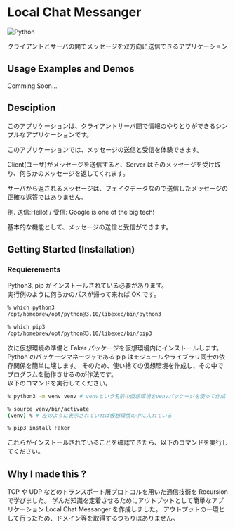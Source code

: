 # Local Chat Messanger

![Python](https://img.shields.io/badge/python-3670A0?style=for-the-badge&logo=python&logoColor=ffdd54)

クライアントとサーバの間でメッセージを双方向に送信できるアプリケーション

## Usage Examples and Demos

Comming Soon...

## Desciption

このアプリケーションは、クライアントサーバ間で情報のやりとりができるシンプルなアプリケーションです。

このアプリケーションでは、メッセージの送信と受信を体験できます。

Client(ユーザ)がメッセージを送信すると、Server はそのメッセージを受け取り、何らかのメッセージを返してくれます。

サーバから返されるメッセージは、フェイクデータなので送信したメッセージの正確な返答ではありません。

例. 送信:Hello! / 受信: Google is one of the big tech!

基本的な機能として、メッセージの送信と受信ができます。

## Getting Started (Installation)

### Requierements

Python3, pip がインストールされている必要があります。  
実行例のように何らかのパスが帰って来れば OK です。

```zsh
% which python3
/opt/homebrew/opt/python@3.10/libexec/bin/python3

% which pip3
/opt/homebrew/opt/python@3.10/libexec/bin/pip3
```

次に仮想環境の準備と Faker パッケージを仮想環境内にインストールします。
Python のパッケージマネージャである pip はモジュールやライブラリ同士の依存関係を簡単に壊します。
そのため、使い捨ての仮想環境を作成し、その中でプログラムを動作させるのが作法です。  
以下のコマンドを実行してください。

```zsh
% python3 -m venv venv # venvという名前の仮想環境をvenvパッケージを使って作成

% source venv/bin/activate
(venv) % # 左のように表示されていれば仮想環境の中に入れている

% pip3 install Faker
```

これらがインストールされていることを確認できたら、以下のコマンドを実行してください。

## Why I made this ?

TCP や UDP などのトランスポート層プロトコルを用いた通信技術を Recursion で学びました。
学んだ知識を定着させるためにアウトプットとして簡単なアプリケーション Local Chat Messanger を作成しました。
アウトプットの一環として行ったため、ドメイン等を取得するつもりはありません。
